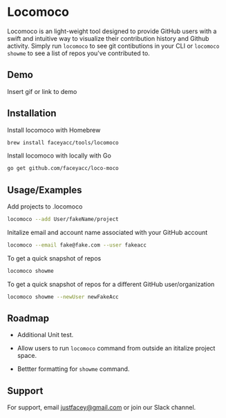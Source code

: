 
# Locomoco

Locomoco is an light-weight tool designed to provide GitHub users with a swift and intuitive way to visualize their contribution history and Github activity. Simply run `locomoco` to see git contibutions in your CLI or `locomoco showme` to see a list of repos you've contributed to.


## Demo

Insert gif or link to demo


## Installation

Install locomoco with Homebrew

```bash
brew install faceyacc/tools/locomoco
```

Install locomoco with locally with Go
```bash
go get github.com/faceyacc/loco-moco
```
## Usage/Examples


Add projects to .locomoco
```bash
locomoco --add User/fakeName/project
```
Initalize email and account name associated with your GitHub account
```bash
locomoco --email fake@fake.com --user fakeacc
```
To get a quick snapshot of repos
```bash
locomoco showme
```
To get a quick snapshot of repos for a different GitHub user/organization
```bash
locomoco showme --newUser newFakeAcc
```
## Roadmap

- Additional Unit test.

- Allow users to run `locomoco` command from outside an ititalize project space.

- Bettter formatting for `showme` command.


## Support

For support, email justfacey@gmail.com or join our Slack channel.

